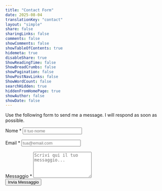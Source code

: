 ```yaml
---
title: "Contact Form"
date: 2025-08-04
translationKey: "contact"
layout: "simple"
share: false
sharingLinks: false
comments: false
showComments: false
showTableOfContents: true
hidemeta: true
disableShare: true
ShowReadingTime: false
ShowBreadCrumbs: false
showPagination: false
ShowPostNavLinks: false
ShowWordCount: false
searchHidden: true
hiddenFromHomePage: true
showAuthor: false
showDate: false
---
```

Use the following form to send me a message. I will respond as soon as possible.

<form method="POST" 
      action="https://kwesforms.com/api/f/974r2oaasFZumh6vHsvg"
      class="kf-form max-w-full mx-auto p-6 py-6 bg-neutral-50 dark:bg-neutral-800 rounded-lg shadow-lg border border-neutral-200 dark:border-neutral-700"
      mode="test" >
  
  <div class="mb-4">
    <label for="name" class="block text-sm font-semibold text-neutral-700 dark:text-neutral-300 mb-2">
      Nome *
    </label>
    <input type="text" 
           name="name" 
           id="name" 
           rules="required|max:255"
           placeholder="Il tuo nome"
           class="w-full px-3 py-2 border border-neutral-300 dark:border-neutral-600 rounded-md focus:ring-2 focus:ring-primary-500 focus:border-primary-500 bg-neutral-50 dark:bg-neutral-700 dark:text-neutral-100">
  </div><br/>
  
  <div class="mb-4">
    <label for="email" class="block text-sm font-semibold text-neutral-700 dark:text-neutral-300 mb-2">
      Email *
    </label>
    <input type="email" 
           name="email" 
           id="email" 
           rules="required|email|max:255"
           placeholder="tua@email.com"
           class="w-full px-3 py-2 border border-neutral-300 dark:border-neutral-600 rounded-md focus:ring-2 focus:ring-primary-500 focus:border-primary-500 bg-neutral-50 dark:bg-neutral-700 dark:text-neutral-100">
  </div><br/>
  
  <div class="mb-6">
    <label for="message" class="block text-sm font-semibold text-neutral-700 dark:text-neutral-300 mb-2">
      Messaggio *
    </label>
    <textarea name="message" 
              id="message" 
              rules="required|min:10"
              placeholder="Scrivi qui il tuo messaggio..."
              rows="5"
              class="w-full px-3 py-2 border border-neutral-300 dark:border-neutral-600 rounded-md focus:ring-2 focus:ring-primary-500 focus:border-primary-500 bg-neutral-50 dark:bg-neutral-700 dark:text-neutral-100 resize-y"></textarea>
  </div>
  <button type="submit" 
          class="!rounded-md bg-primary-600 px-4 py-2 !text-neutral !no-underline hover:!bg-primary-500 dark:bg-primary-800 dark:hover:!bg-primary-700"
          >
    Invia Messaggio
  </button>
</form>
<script src="https://kwesforms.com/v2/kf-script.js" defer></script>
